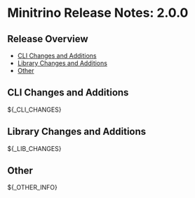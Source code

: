 # Minitrino Release Notes: 2.0.0

## Release Overview
- [CLI Changes and Additions](#cli-changes-and-additions)
- [Library Changes and Additions](#library-changes-and-additions)
- [Other](#other)

## CLI Changes and Additions
${_CLI_CHANGES}

## Library Changes and Additions
${_LIB_CHANGES}

## Other
${_OTHER_INFO}

